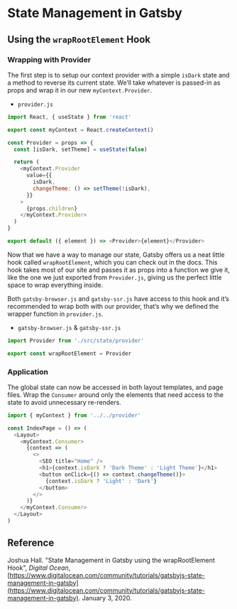 # State Management in Gatsby

## Using the `wrapRootElement` Hook

### Wrapping with Provider

The first step is to setup our context provider with a simple `isDark` state and a method to reverse its current state. We’ll take whatever is passed-in as props and wrap it in our new `myContext.Provider`.

- `provider.js`

```javascript
import React, { useState } from 'react'

export const myContext = React.createContext()

const Provider = props => {
  const [isDark, setTheme] = useState(false)

  return (
    <myContext.Provider
      value={{
        isDark,
        changeTheme: () => setTheme(!isDark),
      }}
    >
      {props.children}
    </myContext.Provider>
  )
}

export default ({ element }) => <Provider>{element}</Provider>
```

Now that we have a way to manage our state, Gatsby offers us a neat little hook called `wrapRootElement`, which you can check out in the docs. This hook takes most of our site and passes it as props into a function we give it, like the one we just exported from `Provider.js`, giving us the perfect little space to wrap everything inside.

Both `gatsby-browser.js` and `gatsby-ssr.js` have access to this hook and it’s recommended to wrap both with our provider, that’s why we defined the wrapper function in `provider.js`.

- `gatsby-browser.js` & `gatsby-ssr.js`

```javascript
import Provider from './src/state/provider'

export const wrapRootElement = Provider
```

### Application

The global state can now be accessed in both layout templates, and page files. Wrap the `Consumer` around only the elements that need access to the state to avoid unnecessary re-renders.

```javascript
import { myContext } from '../../provider'

const IndexPage = () => (
  <Layout>
    <myContext.Consumer>
      {context => (
        <>
          <SEO title="Home" />
          <h1>{context.isDark ? 'Dark Theme' : 'Light Theme'}</h1>
          <button onClick={() => context.changeTheme()}>
            {context.isDark ? 'Light' : 'Dark'}
          </button>
        </>
      )}
    </myContext.Consumer>
  </Layout>
)
```

## Reference

Joshua Hall. "State Management in Gatsby using the wrapRootElement Hook", _Digital Ocean_, [https://www.digitalocean.com/community/tutorials/gatsbyjs-state-management-in-gatsby](https://www.digitalocean.com/community/tutorials/gatsbyjs-state-management-in-gatsby). January 3, 2020.
